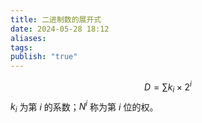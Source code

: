 ```yaml
---
title: 二进制数的展开式
date: 2024-05-28 18:12
aliases: 
tags: 
publish: "true"
---
```

$$
D = \sum k_{i} \times 2^{i}
$$
$k_{i}$ 为第 $i$ 的系数；$N^{i}$ 称为第 $i$ 位的权。